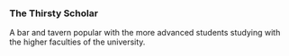 ### The Thirsty Scholar

A bar and tavern popular with the more advanced students studying with the higher faculties of the university. 


